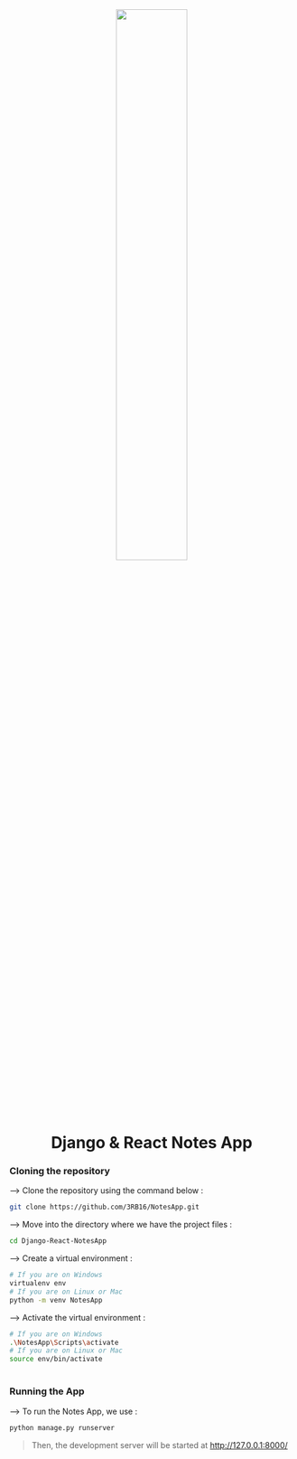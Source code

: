 <div align="center">
<img width="50%" src="http://i3.ytimg.com/vi/tYKRAXIio28/maxresdefault.jpg"/>

# Django & React Notes App
</div>

### Cloning the repository

--> Clone the repository using the command below :
```bash
git clone https://github.com/3RB16/NotesApp.git

```

--> Move into the directory where we have the project files : 
```bash
cd Django-React-NotesApp

```

--> Create a virtual environment :
```bash
# If you are on Windows
virtualenv env
# If you are on Linux or Mac
python -m venv NotesApp
```

--> Activate the virtual environment :
```bash
# If you are on Windows
.\NotesApp\Scripts\activate
# If you are on Linux or Mac
source env/bin/activate
```

#

### Running the App

--> To run the Notes App, we use :
```bash
python manage.py runserver
```

> Then, the development server will be started at http://127.0.0.1:8000/

#
